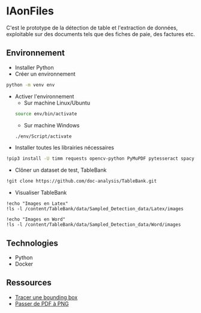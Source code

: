# IAonFiles

C'est le prototype de la détection de table et l'extraction de données, exploitable sur des documents tels que des fiches de paie, des factures etc.

## Environnement

- Installer Python
- Créer un environnement
``` bash
python -m venv env
```
- Activer l'environnement
  - Sur machine Linux/Ubuntu
  ``` bash
  source env/bin/activate
  ```
  - Sur machine Windows
  ``` bash
  ./env/Script/activate
  ```
- Installer toutes les librairies nécessaires
``` bash
!pip3 install -U timm requests opencv-python PyMuPDF pytesseract spacy
```
- Clôner un dataset de test, TableBank
``` bash
!git clone https://github.com/doc-analysis/TableBank.git
```
- Visualiser TableBank
```
!echo "Images en Latex"
!ls -l /content/TableBank/data/Sampled_Detection_data/Latex/images

!echo "Images en Word"
!ls -l /content/TableBank/data/Sampled_Detection_data/Word/images
```

## Technologies

- Python
- Docker

## Ressources
- [Tracer une bounding box](https://www.geeksforgeeks.org/python-opencv-cv2-rectangle-method/)
- [Passer de PDF à PNG](https://stackoverflow.com/questions/69643954/converting-pdf-to-png-with-python-without-pdf2image)
